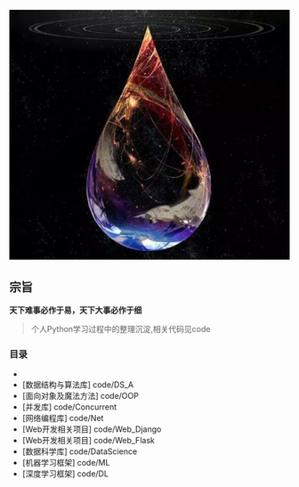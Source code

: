 
<p align="center">
   <img src="https://github.com/GS74390E2/C-/blob/master/WD.jpeg">
</p>

## 宗旨

**天下难事必作于易，天下大事必作于细**
> 个人Python学习过程中的整理沉淀,相关代码见code

### 目录

- 
- [数据结构与算法库] code/DS_A
- [面向对象及魔法方法] code/OOP
- [并发库] code/Concurrent
- [网络编程库] code/Net
- [Web开发相关项目] code/Web_Django
- [Web开发相关项目] code/Web_Flask
- [数据科学库] code/DataScience
- [机器学习框架] code/ML
- [深度学习框架] code/DL
